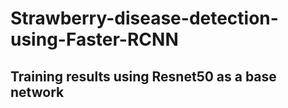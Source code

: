 # Strawberry-disease-detection-using-Faster-RCNN
## Training results using Resnet50 as a base network
